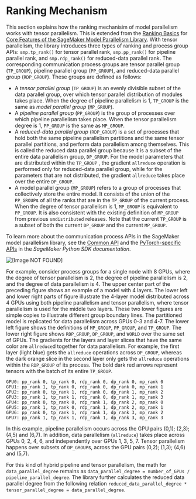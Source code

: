 # Ranking Mechanism<a name="model-parallel-extended-features-pytorch-ranking-mechanism"></a>

This section explains how the ranking mechanisim of model parallelism works with tensor parallelism\. This is extended from the [Ranking Basics](https://sagemaker.readthedocs.io/en/stable/api/training/smd_model_parallel_general.html#ranking-basics) for [Core Features of the SageMaker Model Parallelism Library](model-parallel-core-features.md)\. With tensor parallelism, the library introduces three types of ranking and process group APIs: `smp.tp_rank()` for tensor parallel rank, `smp.pp_rank()` for pipeline parallel rank, and `smp.rdp_rank()` for reduced\-data parallel rank\. The corresponding communication process groups are tensor parallel group \(`TP_GROUP`\), pipeline parallel group \(`PP_GROUP`\), and reduced\-data parallel group \(`RDP_GROUP`\)\. These groups are defined as follows:
+ A *tensor parallel group* \(`TP_GROUP`\) is an evenly divisible subset of the data parallel group, over which tensor parallel distribution of modules takes place\. When the degree of pipeline parallelism is 1, `TP_GROUP` is the same as *model parallel group* \(`MP_GROUP`\)\. 
+ A *pipeline parallel group* \(`PP_GROUP`\) is the group of processes over which pipeline parallelism takes place\. When the tensor parallelism degree is 1, `PP_GROUP` is the same as `MP_GROUP`\. 
+ A *reduced\-data parallel group* \(`RDP_GROUP`\) is a set of processes that hold both the same pipeline parallelism partitions and the same tensor parallel partitions, and perform data parallelism among themselves\. This is called the reduced data parallel group because it is a subset of the entire data parallelism group, `DP_GROUP`\. For the model parameters that are distributed within the `TP_GROUP` , the gradient `allreduce` operation is performed only for reduced\-data parallel group, while for the parameters that are not distributed, the gradient `allreduce` takes place over the entire `DP_GROUP`\. 
+ A model parallel group \(`MP_GROUP`\) refers to a group of processes that collectively store the entire model\. It consists of the union of the `PP_GROUP`s of all the ranks that are in the `TP_GROUP` of the current process\. When the degree of tensor parallelism is 1, `MP_GROUP` is equivalent to `PP_GROUP`\. It is also consistent with the existing definition of `MP_GROUP` from previous `smdistributed` releases\. Note that the current `TP_GROUP` is a subset of both the current `DP_GROUP` and the current `MP_GROUP`\. 

To learn more about the communication process APIs in the SageMaker model parallelism library, see the [Common API](https://sagemaker.readthedocs.io/en/stable/api/training/smp_versions/latest/smd_model_parallel_common_api.html#) and the [PyTorch\-specific APIs](https://sagemaker.readthedocs.io/en/stable/api/training/smp_versions/latest/smd_model_parallel_pytorch.html) in the *SageMaker Python SDK documentation*\.

![\[Image NOT FOUND\]](http://docs.aws.amazon.com/sagemaker/latest/dg/images/distributed/model-parallel/tensor-parallel-ranking-mechanism.png)

For example, consider process groups for a single node with 8 GPUs, where the degree of tensor parallelism is 2, the degree of pipeline parallelism is 2, and the degree of data parallelism is 4\. The upper center part of the preceding figure shows an example of a model with 4 layers\. The lower left and lower right parts of figure illustrate the 4\-layer model distributed across 4 GPUs using both pipeline parallelism and tensor parallelism, where tensor parallelism is used for the middle two layers\. These two lower figures are simple copies to illustrate different group boundary lines\. The partitioned model is replicated for data parallelism across GPUs 0\-3 and 4\-7\. The lower left figure shows the definitions of `MP_GROUP`, `PP_GROUP`, and `TP_GROUP`\. The lower right figure shows `RDP_GROUP`, `DP_GROUP`, and `WORLD` over the same set of GPUs\. The gradients for the layers and layer slices that have the same color are `allreduce`d together for data parallelism\. For example, the first layer \(light blue\) gets the `allreduce` operations across `DP_GROUP`, whereas the dark orange slice in the second layer only gets the `allreduce` operations within the `RDP_GROUP` of its process\. The bold dark red arrows represent tensors with the batch of its entire `TP_GROUP`\.

```
GPU0: pp_rank 0, tp_rank 0, rdp_rank 0, dp_rank 0, mp_rank 0
GPU1: pp_rank 1, tp_rank 0, rdp_rank 0, dp_rank 0, mp_rank 1
GPU2: pp_rank 0, tp_rank 1, rdp_rank 0, dp_rank 1, mp_rank 2
GPU3: pp_rank 1, tp_rank 1, rdp_rank 0, dp_rank 1, mp_rank 3
GPU4: pp_rank 0, tp_rank 0, rdp_rank 1, dp_rank 2, mp_rank 0
GPU5: pp_rank 1, tp_rank 0, rdp_rank 1, dp_rank 2, mp_rank 1
GPU6: pp_rank 0, tp_rank 1, rdp_rank 1, dp_rank 3, mp_rank 2
GPU7: pp_rank 1, tp_rank 1, rdp_rank 1, dp_rank 3, mp_rank 3
```

In this example, pipeline parallelism occurs across the GPU pairs \(0,1\); \(2,3\); \(4,5\) and \(6,7\)\. In addition, data parallelism \(`allreduce`\) takes place across GPUs 0, 2, 4, 6, and independently over GPUs 1, 3, 5, 7\. Tensor parallelism happens over subsets of `DP_GROUP`s, across the GPU pairs \(0,2\); \(1,3\); \(4,6\) and \(5,7\)\.

  For this kind of hybrid pipeline and tensor parallelism, the math for `data_parallel_degree` remains as `data_parallel_degree = number_of_GPUs / pipeline_parallel_degree`\. The library further calculates the reduced data parallel degree from the following relation `reduced_data_parallel_degree * tensor_parallel_degree = data_parallel_degree`\.  